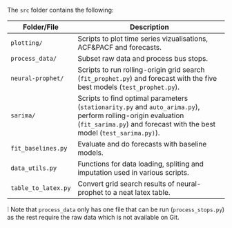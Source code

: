 The `src` folder contains the following:

| Folder/File               | Description |
|---------------------------|-------------|
| `plotting/`               | Scripts to plot time series vizualisations, ACF&PACF and forecasts. |
| `process_data/`           | Subset raw data and process bus stops. |
| `neural-prophet/`         | Scripts to run rolling-origin grid search (`fit_prophet.py`) and forecast with the five best models (`test_prophet.py`). |
| `sarima/`         | Scripts to find optimal parameters (`stationarity.py` and `auto_arima.py`), perform rolling-origin evaluation (`fit_sarima.py`) and forecast with the best model (`test_sarima.py)`).|
| `fit_baselines.py`         | Evaluate and do forecasts with baseline models. |
| `data_utils.py`         | Functions for data loading, spliting and imputation used in various scripts.|
| `table_to_latex.py`         | Convert grid search results of neural-prophet to a neat latex table.|

❕ Note that `process_data` only has one file that can be run (`process_stops.py`) as the rest require the raw data which is not available on Git.